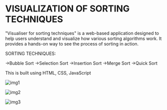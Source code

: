 # VISUALIZATION OF SORTING TECHNIQUES
"Visualiser for sorting techniques" is a web-based application designed to help users understand and visualize how various sorting algorithms work. It provides a hands-on way to see the process of sorting in action.

SORTING TECHNIQUES:

->Bubble Sort
->Selection Sort
->Insertion Sort
->Merge Sort
->Quick Sort

This is built using HTML, CSS, JavaScript

![img1](https://github.com/user-attachments/assets/cb9323ee-ecc1-4e5d-a3da-1003b8ab747e)




![img2](https://github.com/user-attachments/assets/c9f7af9a-6d82-4e52-b726-c658144f8d63)

![img3](https://github.com/user-attachments/assets/69433635-f20c-4b79-902f-48eb771ab632)

